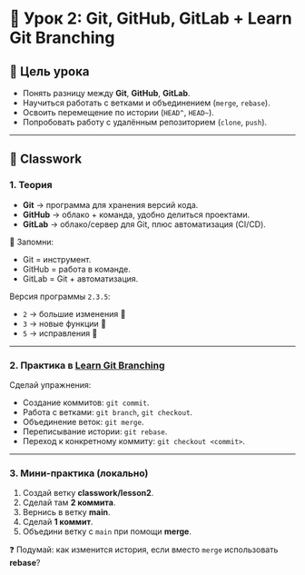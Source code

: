# 📘 Урок 2: Git, GitHub, GitLab + Learn Git Branching  

## 🎯 Цель урока
- Понять разницу между **Git**, **GitHub**, **GitLab**.  
- Научиться работать с ветками и объединением (`merge`, `rebase`).  
- Освоить перемещение по истории (`HEAD^`, `HEAD~`).  
- Попробовать работу с удалённым репозиторием (`clone`, `push`).  

---

## 🏫 Classwork

### 1. Теория
- **Git** → программа для хранения версий кода.  
- **GitHub** → облако + команда, удобно делиться проектами.  
- **GitLab** → облако/сервер для Git, плюс автоматизация (CI/CD).  

📌 Запомни:  
- Git = инструмент.  
- GitHub = работа в команде.  
- GitLab = Git + автоматизация.  

Версия программы `2.3.5`:  
- `2` → большие изменения 🚀  
- `3` → новые функции 🌟  
- `5` → исправления 🔧  

---

### 2. Практика в [Learn Git Branching](https://learngitbranching.js.org/)  
Сделай упражнения:  
- Создание коммитов: `git commit`.  
- Работа с ветками: `git branch`, `git checkout`.  
- Объединение веток: `git merge`.  
- Переписывание истории: `git rebase`.  
- Переход к конкретному коммиту: `git checkout <commit>`.  

---

### 3. Мини-практика (локально)  
1. Создай ветку **classwork/lesson2**.  
2. Сделай там **2 коммита**.  
3. Вернись в ветку **main**.  
4. Сделай **1 коммит**.  
5. Объедини ветку с `main` при помощи **merge**.  

❓ Подумай: как изменится история, если вместо `merge` использовать **rebase**?  